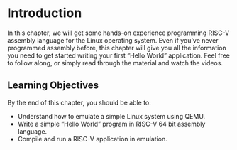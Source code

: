 # Introduction
In this chapter, we will get some hands-on experience programming RISC-V assembly language for the Linux operating system. Even if you’ve never programmed assembly before, this chapter will give you all the information you need to get started writing your first “Hello World” application. Feel free to follow along, or simply read through the material and watch the videos.

## Learning Objectives
By the end of this chapter, you should be able to:
- Understand how to emulate a simple Linux system using QEMU.
- Write a simple “Hello World” program in RISC-V 64 bit assembly language.
- Compile and run a RISC-V application in emulation.